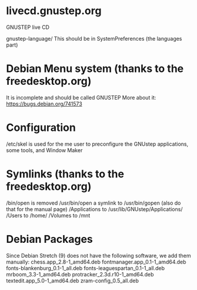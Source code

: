 # livecd.gnustep.org
GNUSTEP live CD

gnustep-language/       This should be in SystemPreferences (the languages part)

# Debian Menu system (thanks to the freedesktop.org)
It is incomplete and should be called GNUSTEP
More about it: https://bugs.debian.org/741573

# Configuration
/etc/skel is used for the me user to preconfigure the GNUstep applications, some tools, and Window Maker

# Symlinks (thanks to the freedesktop.org)
/bin/open is removed
/usr/bin/open a symlink to /usr/bin/gopen (also do that for the manual page)
/Applications to /usr/lib/GNUstep/Applications/
/Users        to /home/
/Volumes      to /mnt

# Debian Packages
Since Debian Stretch (9) does not have the following software, we add them manually:
chess.app_2.8-1_amd64.deb
fontmanager.app_0.1-1_amd64.deb
fonts-blankenburg_0.1-1_all.deb
fonts-leaguespartan_0.1-1_all.deb
mrboom_3.3-1_amd64.deb
protracker_2.3d.r10-1_amd64.deb
textedit.app_5.0-1_amd64.deb
zram-config_0.5_all.deb
